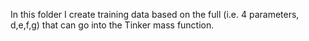 In this folder I create training data based on the full (i.e. 4 parameters, d,e,f,g) that can go into the Tinker mass function.